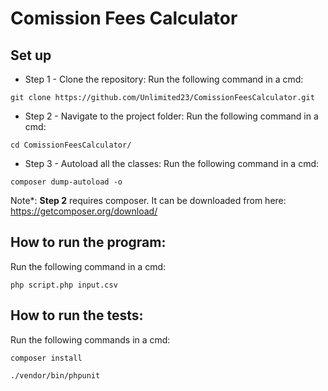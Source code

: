 # Comission Fees Calculator

## Set up

* Step 1 - Clone the repository:
Run the following command in a cmd:

`git clone https://github.com/Unlimited23/ComissionFeesCalculator.git`

* Step 2 - Navigate to the project folder:
Run the following command in a cmd:

`cd ComissionFeesCalculator/`

* Step 3 - Autoload all the classes:
Run the following command in a cmd:

`composer dump-autoload -o`

Note*: <b>Step 2</b> requires composer. It can be downloaded from here:
https://getcomposer.org/download/

## How to run the program:
Run the following command in a cmd:

`php script.php input.csv`

## How to run the tests:
Run the following commands in a cmd:

`composer install`

`./vendor/bin/phpunit`
